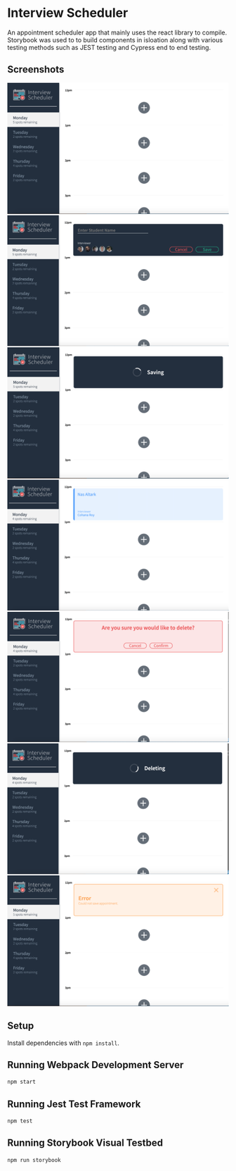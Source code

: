 # Interview Scheduler

An appointment scheduler app that mainly uses the react library to compile.
Storybook was used to to build components in isloation along with various testing methods such as JEST testing and Cypress end to end testing.

## Screenshots

!["landing-page"](https://github.com/nasouh94/scheduler/blob/master/docs/landing-page.png)
!["form-to-book-appointment"](https://github.com/nasouh94/scheduler/blob/master/docs/form-to-book-appointment.png)
!["saving-screen"](https://github.com/nasouh94/scheduler/blob/master/docs/saving-screen.png)
!["Appointment-booked"](https://github.com/nasouh94/scheduler/blob/master/docs/Appointment-booked.png)
!["Confirm-detete-message"](https://github.com/nasouh94/scheduler/blob/master/docs/Confirm-detete-message.png)
!["Deleting-screen"](https://github.com/nasouh94/scheduler/blob/master/docs/Deleting-screen.png)
!["Error-message"](https://github.com/nasouh94/scheduler/blob/master/docs/Error-message.png)


## Setup

Install dependencies with `npm install`.

## Running Webpack Development Server

```sh
npm start
```

## Running Jest Test Framework

```sh
npm test
```

## Running Storybook Visual Testbed

```sh
npm run storybook
```
